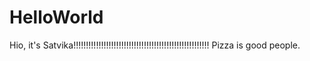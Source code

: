 # HelloWorld
Hio, it's Satvika!!!!!!!!!!!!!!!!!!!!!!!!!!!!!!!!!!!!!!!!!!!!!!!!!!!!!! 
Pizza is good people.
